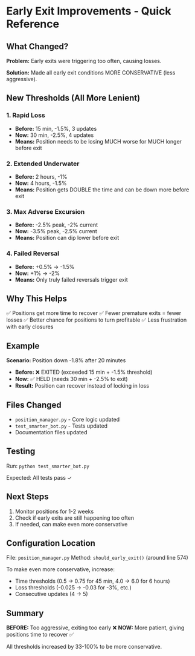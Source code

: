 # Early Exit Improvements - Quick Reference

## What Changed?

**Problem:** Early exits were triggering too often, causing losses.

**Solution:** Made all early exit conditions MORE CONSERVATIVE (less aggressive).

## New Thresholds (All More Lenient)

### 1. Rapid Loss
- **Before:** 15 min, -1.5%, 3 updates
- **Now:** 30 min, -2.5%, 4 updates
- **Means:** Position needs to be losing MUCH worse for MUCH longer before exit

### 2. Extended Underwater
- **Before:** 2 hours, -1%
- **Now:** 4 hours, -1.5%
- **Means:** Position gets DOUBLE the time and can be down more before exit

### 3. Max Adverse Excursion
- **Before:** -2.5% peak, -2% current
- **Now:** -3.5% peak, -2.5% current
- **Means:** Position can dip lower before exit

### 4. Failed Reversal
- **Before:** +0.5% → -1.5%
- **Now:** +1% → -2%
- **Means:** Only truly failed reversals trigger exit

## Why This Helps

✅ Positions get more time to recover
✅ Fewer premature exits = fewer losses
✅ Better chance for positions to turn profitable
✅ Less frustration with early closures

## Example

**Scenario:** Position down -1.8% after 20 minutes

- **Before:** ❌ EXITED (exceeded 15 min + -1.5% threshold)
- **Now:** ✅ HELD (needs 30 min + -2.5% to exit)
- **Result:** Position can recover instead of locking in loss

## Files Changed

- `position_manager.py` - Core logic updated
- `test_smarter_bot.py` - Tests updated
- Documentation files updated

## Testing

Run: `python test_smarter_bot.py`

Expected: All tests pass ✓

## Next Steps

1. Monitor positions for 1-2 weeks
2. Check if early exits are still happening too often
3. If needed, can make even more conservative

## Configuration Location

File: `position_manager.py`
Method: `should_early_exit()` (around line 574)

To make even more conservative, increase:
- Time thresholds (0.5 → 0.75 for 45 min, 4.0 → 6.0 for 6 hours)
- Loss thresholds (-0.025 → -0.03 for -3%, etc.)
- Consecutive updates (4 → 5)

## Summary

**BEFORE:** Too aggressive, exiting too early ❌
**NOW:** More patient, giving positions time to recover ✅

All thresholds increased by 33-100% to be more conservative.
